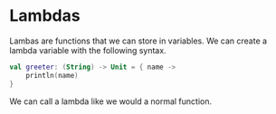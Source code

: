 # Lambdas

Lambas are functions that we can store in variables. We can create a lambda variable with the following syntax.

```kotlin
val greeter: (String) -> Unit = { name -> 
    println(name)
}
```

We can call a lambda like we would a normal function.

